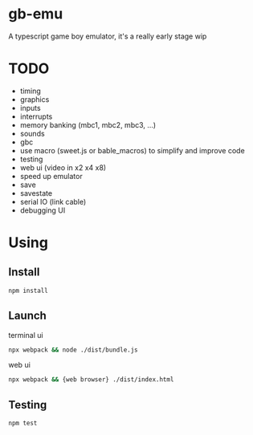 # gb-emu

A typescript game boy emulator,
it's a really early stage wip

# TODO

- timing
- graphics
- inputs
- interrupts
- memory banking (mbc1, mbc2, mbc3, ...)
- sounds
- gbc
- use macro (sweet.js or bable_macros)
  to simplify and improve code
- testing
- web ui (video in x2 x4 x8)
- speed up emulator
- save
- savestate
- serial IO (link cable)
- debugging UI

# Using

## Install

```bash
npm install
```

## Launch

terminal ui
```bash
npx webpack && node ./dist/bundle.js
```

web ui
```bash
npx webpack && {web browser} ./dist/index.html
```

## Testing

```bash
npm test
```
